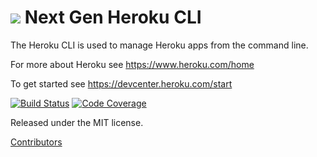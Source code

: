 ![](https://d4yt8xl9b7in.cloudfront.net/assets/home/logotype-heroku.png) Next Gen Heroku CLI
==========

The Heroku CLI is used to manage Heroku apps from the command line.

For more about Heroku see <https://www.heroku.com/home>

To get started see <https://devcenter.heroku.com/start>

[![Build Status](https://travis-ci.org/heroku/heroku-cli.svg?branch=master)](https://travis-ci.org/heroku/heroku)
[![Code Coverage](http://gocover.io/_badge/github.com/heroku/heroku-cli)](http://gocover.io/github.com/heroku/heroku-cli)

Released under the MIT license.

[Contributors](https://github.com/heroku/heroku-cli/contributors)

